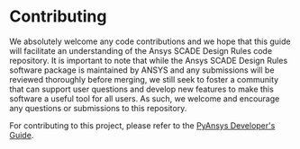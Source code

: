 # Contributing

We absolutely welcome any code contributions and we hope that this
guide will facilitate an understanding of the Ansys SCADE Design Rules code
repository. It is important to note that while the Ansys SCADE Design Rules
software package is maintained by ANSYS and any submissions will be reviewed
thoroughly before merging, we still seek to foster a community that can
support user questions and develop new features to make this software
a useful tool for all users. As such, we welcome and encourage any
questions or submissions to this repository.

For contributing to this project, please refer to the [PyAnsys Developer's Guide].

[PyAnsys Developer's Guide]: https://dev.docs.pyansys.com/index.html
